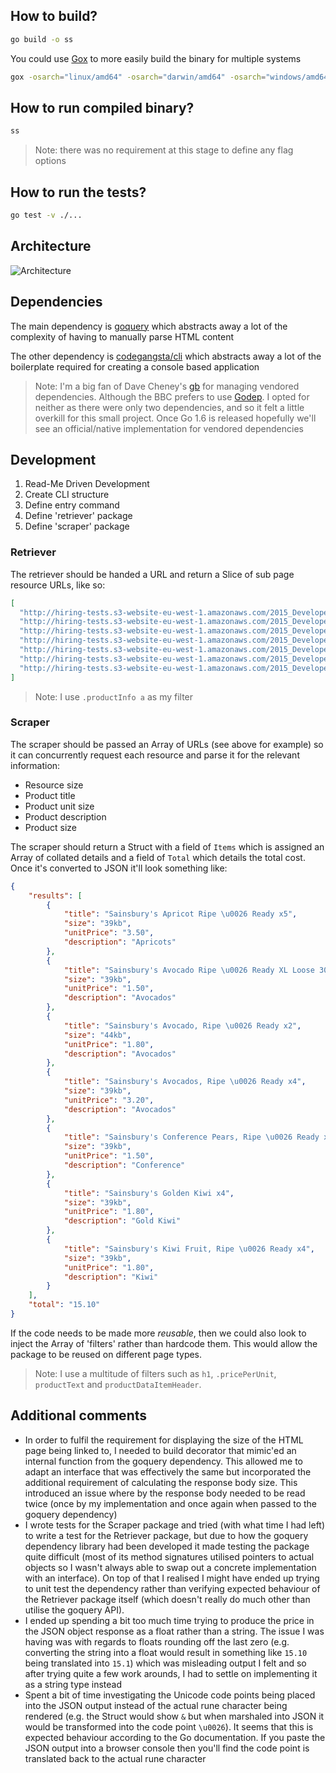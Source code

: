 ## How to build?

```bash
go build -o ss
```

You could use [Gox](http://github.com/mitchellh/gox) to more easily build the binary for multiple systems

```bash
gox -osarch="linux/amd64" -osarch="darwin/amd64" -osarch="windows/amd64" -output="ss.{{.OS}}"
```

## How to run compiled binary?

```bash
ss
```

> Note: there was no requirement at this stage to define any flag options

## How to run the tests?

```bash
go test -v ./...
```

## Architecture

![Architecture](https://cloud.githubusercontent.com/assets/180050/11756388/72c1d13a-a051-11e5-860c-7a30bf3e3b49.png)

## Dependencies

The main dependency is [goquery](https://github.com/PuerkitoBio/goquery/) which abstracts away a lot of the complexity of having to manually parse HTML content

The other dependency is [codegangsta/cli](https://github.com/codegangsta/cli) which abstracts away a lot of the boilerplate required for creating a console based application

> Note: I'm a big fan of Dave Cheney's [gb](https://getgb.io/) for managing vendored dependencies. Although the BBC prefers to use [Godep](https://godoc.org/github.com/tools/godep). I opted for neither as there were only two dependencies, and so it felt a little overkill for this small project. Once Go 1.6 is released hopefully we'll see an official/native implementation for vendored dependencies

## Development

1. Read-Me Driven Development
2. Create CLI structure
3. Define entry command
4. Define 'retriever' package
5. Define 'scraper' package

### Retriever

The retriever should be handed a URL and return a Slice of sub page resource URLs, like so:

```json
[
  "http://hiring-tests.s3-website-eu-west-1.amazonaws.com/2015_Developer_Scrape/sainsburys-apricot-ripe---ready-320g.html",
  "http://hiring-tests.s3-website-eu-west-1.amazonaws.com/2015_Developer_Scrape/sainsburys-avocado-xl-pinkerton-loose-300g.html",
  "http://hiring-tests.s3-website-eu-west-1.amazonaws.com/2015_Developer_Scrape/sainsburys-avocado--ripe---ready-x2.html",
  "http://hiring-tests.s3-website-eu-west-1.amazonaws.com/2015_Developer_Scrape/sainsburys-avocados--ripe---ready-x4.html",
  "http://hiring-tests.s3-website-eu-west-1.amazonaws.com/2015_Developer_Scrape/sainsburys-conference-pears--ripe---ready-x4-%28minimum%29.html",
  "http://hiring-tests.s3-website-eu-west-1.amazonaws.com/2015_Developer_Scrape/sainsburys-golden-kiwi--taste-the-difference-x4-685641-p-44.html",
  "http://hiring-tests.s3-website-eu-west-1.amazonaws.com/2015_Developer_Scrape/sainsburys-kiwi-fruit--ripe---ready-x4.html"
]
```

> Note: I use `.productInfo a` as my filter

### Scraper

The scraper should be passed an Array of URLs (see above for example) so it can concurrently request each resource and parse it for the relevant information:

- Resource size
- Product title
- Product unit size
- Product description
- Product size

The scraper should return a Struct with a field of `Items` which is assigned an Array of collated details and a field of `Total` which details the total cost. Once it's converted to JSON it'll look something like:


```json
{
    "results": [
        {
            "title": "Sainsbury's Apricot Ripe \u0026 Ready x5",
            "size": "39kb",
            "unitPrice": "3.50",
            "description": "Apricots"
        },
        {
            "title": "Sainsbury's Avocado Ripe \u0026 Ready XL Loose 300g",
            "size": "39kb",
            "unitPrice": "1.50",
            "description": "Avocados"
        },
        {
            "title": "Sainsbury's Avocado, Ripe \u0026 Ready x2",
            "size": "44kb",
            "unitPrice": "1.80",
            "description": "Avocados"
        },
        {
            "title": "Sainsbury's Avocados, Ripe \u0026 Ready x4",
            "size": "39kb",
            "unitPrice": "3.20",
            "description": "Avocados"
        },
        {
            "title": "Sainsbury's Conference Pears, Ripe \u0026 Ready x4 (minimum)",
            "size": "39kb",
            "unitPrice": "1.50",
            "description": "Conference"
        },
        {
            "title": "Sainsbury's Golden Kiwi x4",
            "size": "39kb",
            "unitPrice": "1.80",
            "description": "Gold Kiwi"
        },
        {
            "title": "Sainsbury's Kiwi Fruit, Ripe \u0026 Ready x4",
            "size": "39kb",
            "unitPrice": "1.80",
            "description": "Kiwi"
        }
    ],
    "total": "15.10"
}
```

If the code needs to be made more *reusable*, then we could also look to inject the Array of 'filters' rather than hardcode them. This would allow the package to be reused on different page types.

> Note:
> I use a multitude of filters such as `h1`, `.pricePerUnit`, `productText` and `productDataItemHeader`.

## Additional comments

- In order to fulfil the requirement for displaying the size of the HTML page being linked to, I needed to build decorator that mimic'ed an internal function from the goquery dependency. This allowed me to adapt an interface that was effectively the same but incorporated the additional requirement of calculating the response body size. This introduced an issue where by the response body needed to be read twice (once by my implementation and once again when passed to the goquery dependency) 
- I wrote tests for the Scraper package and tried (with what time I had left) to write a test for the Retriever package, but due to how the goquery dependency library had been developed it made testing the package quite difficult (most of its method signatures utilised pointers to actual objects so I wasn't always able to swap out a concrete implementation with an interface). On top of that I realised I might have ended up trying to unit test the dependency rather than verifying expected behaviour of the Retriever package itself (which doesn't really do much other than utilise the goquery API).
- I ended up spending a bit too much time trying to produce the price in the JSON object response as a float rather than a string. The issue I was having was with regards to floats rounding off the last zero (e.g. converting the string into a float would result in something like `15.10` being translated into `15.1`) which was misleading output I felt and so after trying quite a few work arounds, I had to settle on implementing it as a string type instead
- Spent a bit of time investigating the Unicode code points being placed into the JSON output instead of the actual rune character being rendered (e.g. the Struct would show `&` but when marshaled into JSON it would be transformed into the code point `\u0026`). It seems that this is expected behaviour according to the Go documentation. If you paste the JSON output into a browser console then you'll find the code point is translated back to the actual rune character
